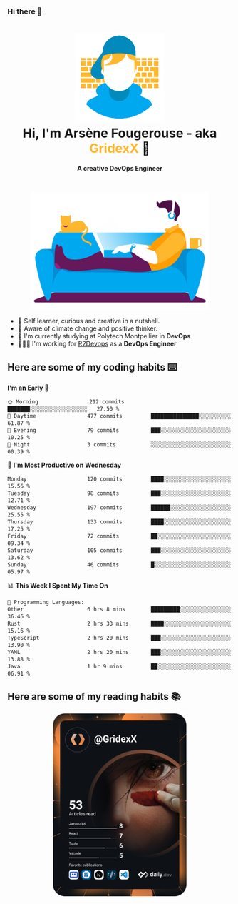 ### Hi there 👋

<!--
**GridexX/gridexx** is a ✨ _special_ ✨ repository because its `README.md` (this file) appears on your GitHub profile.

Here are some ideas to get you started:

- 🔭 I’m currently working on ...
- 🌱 I’m currently learning ...
- 👯 I’m looking to collaborate on ...
- 🤔 I’m looking for help with ...
- 💬 Ask me about ...
- 📫 How to reach me: ...
- 😄 Pronouns: ...
- ⚡ Fun fact: ...
-->


<!-- Header -->
<h1 align="center">
  <img src="./images/user_profile.png" width="200">
  <br>
  Hi, I'm Arsène Fougerouse - aka <span style="color:#ffb72e">GridexX</span> 👋
</h1>


<p align="center">
  <b>A creative DevOps Engineer </b>
</p>
<br/>
<p align="center">
  <img src="./images/man_couch.png" width="400">
</p>

- 🎨 Self learner, curious and creative in a nutshell. 
- 🌱 Aware of climate change and positive thinker.
- 📕 I'm currently studying at Polytech Montpellier in **DevOps**
- 👨🏻‍💻 I'm working for [R2Devops](https://r2devops.io) as a **DevOps Engineer**


## Here are some of my coding habits ⌨️

<!-- Add a section about tech and Ops stack
  Like this one : https://github.com/Xanthus58#-tech-stack
-->
<!--START_SECTION:waka-->
**I'm an Early 🐤** 

```text
🌞 Morning                212 commits         ███████░░░░░░░░░░░░░░░░░░   27.50 % 
🌆 Daytime                477 commits         ███████████████░░░░░░░░░░   61.87 % 
🌃 Evening                79 commits          ███░░░░░░░░░░░░░░░░░░░░░░   10.25 % 
🌙 Night                  3 commits           ░░░░░░░░░░░░░░░░░░░░░░░░░   00.39 % 
```
📅 **I'm Most Productive on Wednesday** 

```text
Monday                   120 commits         ████░░░░░░░░░░░░░░░░░░░░░   15.56 % 
Tuesday                  98 commits          ███░░░░░░░░░░░░░░░░░░░░░░   12.71 % 
Wednesday                197 commits         ██████░░░░░░░░░░░░░░░░░░░   25.55 % 
Thursday                 133 commits         ████░░░░░░░░░░░░░░░░░░░░░   17.25 % 
Friday                   72 commits          ██░░░░░░░░░░░░░░░░░░░░░░░   09.34 % 
Saturday                 105 commits         ███░░░░░░░░░░░░░░░░░░░░░░   13.62 % 
Sunday                   46 commits          █░░░░░░░░░░░░░░░░░░░░░░░░   05.97 % 
```


📊 **This Week I Spent My Time On** 

```text
💬 Programming Languages: 
Other                    6 hrs 8 mins        █████████░░░░░░░░░░░░░░░░   36.46 % 
Rust                     2 hrs 33 mins       ████░░░░░░░░░░░░░░░░░░░░░   15.16 % 
TypeScript               2 hrs 20 mins       ███░░░░░░░░░░░░░░░░░░░░░░   13.90 % 
YAML                     2 hrs 20 mins       ███░░░░░░░░░░░░░░░░░░░░░░   13.88 % 
Java                     1 hr 9 mins         ██░░░░░░░░░░░░░░░░░░░░░░░   06.91 % 
```


<!--END_SECTION:waka-->

## Here are some of my reading habits 📚
<div  align="center">
  <img src="./images/devcard.svg" width="300">
</div>
